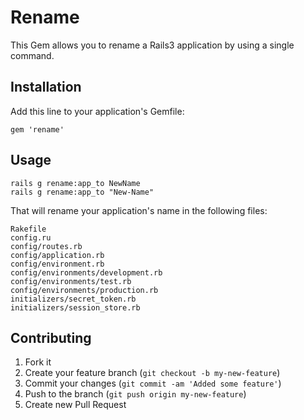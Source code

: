 # Rename

This Gem allows you to rename a Rails3 application by using a single command.


## Installation

Add this line to your application's Gemfile:

<pre><code>gem 'rename'</code></pre>


## Usage

<pre><code>rails g rename:app_to NewName
rails g rename:app_to "New-Name"
</code></pre>

That will rename your application's name in the following files:
<pre><code>Rakefile
config.ru
config/routes.rb
config/application.rb
config/environment.rb
config/environments/development.rb
config/environments/test.rb
config/environments/production.rb
initializers/secret_token.rb
initializers/session_store.rb
</code></pre>


## Contributing

1. Fork it
2. Create your feature branch (`git checkout -b my-new-feature`)
3. Commit your changes (`git commit -am 'Added some feature'`)
4. Push to the branch (`git push origin my-new-feature`)
5. Create new Pull Request
